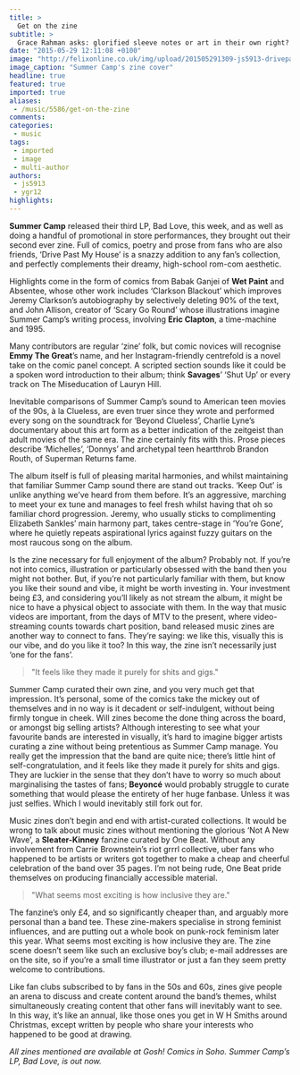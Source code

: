 ```yaml
---
title: >
  Get on the zine
subtitle: >
  Grace Rahman asks: glorified sleeve notes or art in their own right?
date: "2015-05-29 12:11:08 +0100"
image: "http://felixonline.co.uk/img/upload/201505291309-js5913-drivepastmyhouseposterweb.jpg"
image_caption: "Summer Camp's zine cover"
headline: true
featured: true
imported: true
aliases:
 - /music/5586/get-on-the-zine
comments:
categories:
 - music
tags:
 - imported
 - image
 - multi-author
authors:
 - js5913
 - ygr12
highlights:
---
```


__Summer Camp__ released their third LP, Bad Love, this week, and as well as doing a handful of promotional in store performances, they brought out their second ever zine. Full of comics, poetry and prose from fans who are also friends, ‘Drive Past My House’ is a snazzy addition to any fan’s collection, and perfectly complements their dreamy, high-school rom-com aesthetic.

Highlights come in the form of comics from Babak Ganjei of __Wet Paint__ and Absentee, whose other work includes ‘Clarkson Blackout’ which improves Jeremy Clarkson’s autobiography by selectively deleting 90% of the text, and John Allison, creator of ‘Scary Go Round’ whose illustrations imagine Summer Camp’s writing process, involving __Eric Clapton__, a time-machine and 1995.

Many contributors are regular ‘zine’ folk, but comic novices will recognise __Emmy The Great__’s name, and her Instagram-friendly centrefold is a novel take on the comic panel concept. A scripted section sounds like it could be a spoken word introduction to their album; think __Savages__’ ‘Shut Up’ or every track on The Miseducation of Lauryn Hill.

Inevitable comparisons of Summer Camp’s sound to American teen movies of the 90s, à la Clueless, are even truer since they wrote and performed every song on the soundtrack for ‘Beyond Clueless’, Charlie Lyne’s documentary about this art form as a better indication of the zeitgeist than adult movies of the same era. The zine certainly fits with this. Prose pieces describe ‘Michelles’, ‘Donnys’ and archetypal teen heartthrob Brandon Routh, of Superman Returns fame.

The album itself is full of pleasing marital harmonies, and whilst maintaining that familiar Summer Camp sound there are stand out tracks. ‘Keep Out’ is unlike anything we’ve heard from them before. It’s an aggressive, marching to meet your ex tune and manages to feel fresh whilst having that oh so familiar chord progression. Jeremy, who usually sticks to complimenting Elizabeth Sankles’ main harmony part, takes centre-stage in ‘You’re Gone’, where he quietly repeats aspirational lyrics against fuzzy guitars on the most raucous song on the album.

Is the zine necessary for full enjoyment of the album? Probably not. If you’re not into comics, illustration or particularly obsessed with the band then you might not bother. But, if you’re not particularly familiar with them, but know you like their sound and vibe, it might be worth investing in. Your investment being £3, and considering you’ll likely as not stream the album, it might be nice to have a physical object to associate with them. In the way that music videos are important, from the days of MTV to the present, where video-streaming counts towards chart position, band released music zines are another way to connect to fans. They’re saying: we like this, visually this is our vibe, and do you like it too? In this way, the zine isn’t necessarily just ‘one for the fans’.

> "It feels like they made it purely for shits and gigs."

Summer Camp curated their own zine, and you very much get that impression. It’s personal, some of the comics take the mickey out of themselves and in no way is it decadent or self-indulgent, without being firmly tongue in cheek. Will zines become the done thing across the board, or amongst big selling artists? Although interesting to see what your favourite bands are interested in visually, it’s hard to imagine bigger artists curating a zine without being pretentious as Summer Camp manage. You really get the impression that the band are quite nice; there’s little hint of self-congratulation, and it feels like they made it purely for shits and gigs. They are luckier in the sense that they don’t have to worry so much about marginalising the tastes of fans; __Beyoncé__ would probably struggle to curate something that would please the entirety of her huge fanbase. Unless it was just selfies. Which I would inevitably still fork out for.

Music zines don’t begin and end with artist-curated collections. It would be wrong to talk about music zines without mentioning the glorious ‘Not A New Wave’, a __Sleater-Kinney__ fanzine curated by One Beat. Without any involvement from Carrie Brownstein’s riot grrrl collective, uber fans who happened to be artists or writers got together to make a cheap and cheerful celebration of the band over 35 pages. I’m not being rude, One Beat pride themselves on producing financially accessible material.

> "What seems most exciting is how inclusive they are."

The fanzine’s only £4, and so significantly cheaper than, and arguably more personal than a band tee. These zine-makers specialise in strong feminist influences, and are putting out a whole book on punk-rock feminism later this year. What seems most exciting is how inclusive they are. The zine scene doesn’t seem like such an exclusive boy’s club; e-mail addresses are on the site, so if you’re a small time illustrator or just a fan they seem pretty welcome to contributions.

Like fan clubs subscribed to by fans in the 50s and 60s, zines give people an arena to discuss and create content around the band’s themes, whilst simultaneously creating content that other fans will inevitably want to see. In this way, it’s like an annual, like those ones you get in W H Smiths around Christmas, except written by people who share your interests who happened to be good at drawing.

_All zines mentioned are available at Gosh! Comics in Soho. Summer Camp’s LP, Bad Love, is out now._
